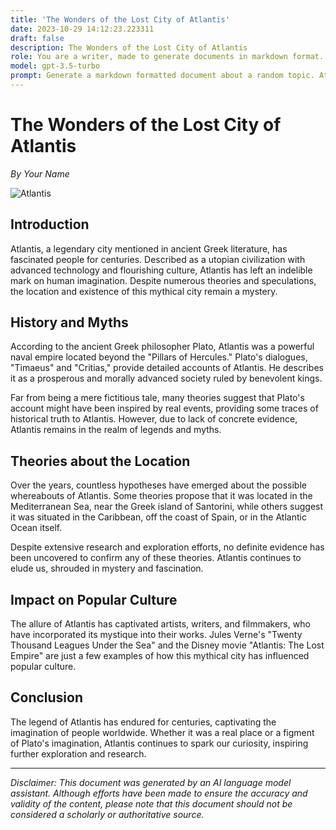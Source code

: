 ```yaml
---
title: 'The Wonders of the Lost City of Atlantis'
date: 2023-10-29 14:12:23.223311
draft: false
description: The Wonders of the Lost City of Atlantis
role: You are a writer, made to generate documents in markdown format. It is very important that all of the documents you generate are in valid markdown format.
model: gpt-3.5-turbo
prompt: Generate a markdown formatted document about a random topic. At the bottom, include a disclaimer explaining that the document was generated by you. The first line of the document should be the title. Make sure that the entire document is in proper markdown format, using a mix of various tags to make the document visually appealing.
---
```


# The Wonders of the Lost City of Atlantis

*By Your Name*

![Atlantis](https://example.com/atlantis.jpg)

## Introduction

Atlantis, a legendary city mentioned in ancient Greek literature, has fascinated people for centuries. Described as a utopian civilization with advanced technology and flourishing culture, Atlantis has left an indelible mark on human imagination. Despite numerous theories and speculations, the location and existence of this mythical city remain a mystery.

## History and Myths

According to the ancient Greek philosopher Plato, Atlantis was a powerful naval empire located beyond the "Pillars of Hercules." Plato's dialogues, "Timaeus" and "Critias," provide detailed accounts of Atlantis. He describes it as a prosperous and morally advanced society ruled by benevolent kings.

Far from being a mere fictitious tale, many theories suggest that Plato's account might have been inspired by real events, providing some traces of historical truth to Atlantis. However, due to lack of concrete evidence, Atlantis remains in the realm of legends and myths.

## Theories about the Location

Over the years, countless hypotheses have emerged about the possible whereabouts of Atlantis. Some theories propose that it was located in the Mediterranean Sea, near the Greek island of Santorini, while others suggest it was situated in the Caribbean, off the coast of Spain, or in the Atlantic Ocean itself.

Despite extensive research and exploration efforts, no definite evidence has been uncovered to confirm any of these theories. Atlantis continues to elude us, shrouded in mystery and fascination.

## Impact on Popular Culture

The allure of Atlantis has captivated artists, writers, and filmmakers, who have incorporated its mystique into their works. Jules Verne's "Twenty Thousand Leagues Under the Sea" and the Disney movie "Atlantis: The Lost Empire" are just a few examples of how this mythical city has influenced popular culture.

## Conclusion

The legend of Atlantis has endured for centuries, captivating the imagination of people worldwide. Whether it was a real place or a figment of Plato's imagination, Atlantis continues to spark our curiosity, inspiring further exploration and research.

---

*Disclaimer: This document was generated by an AI language model assistant. Although efforts have been made to ensure the accuracy and validity of the content, please note that this document should not be considered a scholarly or authoritative source.*